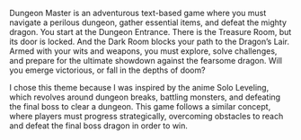 Dungeon Master is an adventurous text-based game where you must navigate a perilous dungeon, gather essential items, and defeat the mighty dragon. You start at the Dungeon Entrance. There is the Treasure Room, but its door is locked. And the Dark Room blocks your path to the Dragon’s Lair. Armed with your wits and weapons, you must explore, solve challenges, and prepare for the ultimate showdown against the fearsome dragon. Will you emerge victorious, or fall in the depths of doom?

I chose this theme because I was inspired by the anime Solo Leveling, which revolves around dungeon breaks, battling monsters, and defeating the final boss to clear a dungeon. This game follows a similar concept, where players must progress strategically, overcoming obstacles to reach and defeat the final boss dragon in order to win.